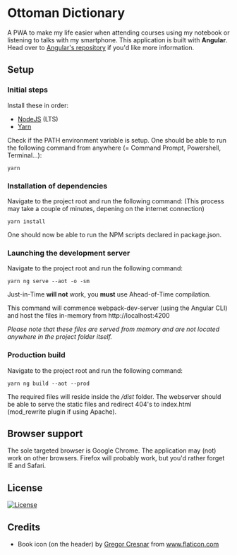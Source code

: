 # Ottoman Dictionary

A PWA to make my life easier when attending courses using my notebook or listening to talks with my smartphone. This application is built with **Angular**. Head over to [Angular's repository](https://github.com/angular/angular) if you'd like more information.

## Setup

### Initial steps

Install these in order:

* [NodeJS](https://nodejs.org/en/) (LTS)
* [Yarn](https://yarnpkg.com/lang/en/)

Check if the PATH environment variable is setup. One should be able to run the following command from anywhere (= Command Prompt, Powershell, Terminal...):

```shell
yarn
```

### Installation of dependencies

Navigate to the project root and run the following command:
(This process may take a couple of minutes, depening on the internet connection)

```shell
yarn install
```

One should now be able to run the NPM scripts declared in package.json.

### Launching the development server

Navigate to the project root and run the following command:

```shell
yarn ng serve --aot -o -sm
```

Just-in-Time **will not** work, you **must** use Ahead-of-Time compilation.

This command will commence webpack-dev-server (using the Angular CLI) and host the files in-memory from http://localhost:4200

_Please note that these files are served from memory and are not located anywhere in the project folder itself._

### Production build

Navigate to the project root and run the following command:

```shell
yarn ng build --aot --prod
```

The required files will reside inside the _/dist_ folder. The webserver should be able to serve the static files and redirect 404's to index.html (mod_rewrite plugin if using Apache).

## Browser support

The sole targeted browser is Google Chrome. The application may (not) work on other browsers. Firefox will probably work, but you'd rather forget IE and Safari.

## License

[![License](https://img.shields.io/github/license/mashape/apistatus.svg)](https://raw.githubusercontent.com/abdullahsari/personal-dictionary/master/LICENSE)

## Credits

* Book icon (on the header) by [Gregor Cresnar](https://www.flaticon.com/authors/gregor-cresnar) from www.flaticon.com
